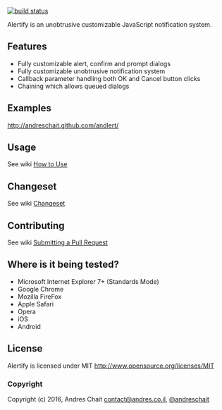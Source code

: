 [![build status](https://secure.travis-ci.org/andreschait/andlert.png)](http://travis-ci.org/andreschait/andlert)

Alertify is an unobtrusive customizable JavaScript notification system.

## Features

* Fully customizable alert, confirm and prompt dialogs
* Fully customizable unobtrusive notification system
* Callback parameter handling both OK and Cancel button clicks
* Chaining which allows queued dialogs

## Examples

http://andreschait.github.com/andlert/

## Usage

See wiki [How to Use](http://github.com/andreschait/andlert/wiki/How-to-Use)

## Changeset

See wiki [Changeset](http://github.com/andreschait/andlert/wiki/Changeset)

## Contributing

See wiki [Submitting a Pull Request](https://github.com/andreschait/alertify.js/wiki/Submitting-a-Pull-Request)

## Where is it being tested?

* Microsoft Internet Explorer 7+ (Standards Mode)
* Google Chrome
* Mozilla FireFox
* Apple Safari
* Opera
* iOS
* Android

## License

Alertify is licensed under MIT http://www.opensource.org/licenses/MIT

### Copyright

Copyright (c) 2016, Andres Chait
<contact@andres.co.il>, [@andreschait](http://twitter.com/andreschait)
